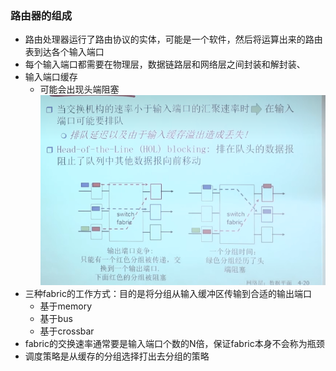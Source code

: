 ### 路由器的组成 

* 路由处理器运行了路由协议的实体，可能是一个软件，然后将运算出来的路由表到达各个输入端口
* 每个输入端口都需要在物理层，数据链路层和网络层之间封装和解封装、
* 输入端口缓存
  * 可能会出现头端阻塞![1675743653161](image/路由器组成/1675743653161.png)
* 三种fabric的工作方式：目的是将分组从输入缓冲区传输到合适的输出端口
  * 基于memory
  * 基于bus
  * 基于crossbar
* fabric的交换速率通常要是输入端口个数的N倍，保证fabric本身不会称为瓶颈
* 调度策略是从缓存的分组选择打出去分组的策略
